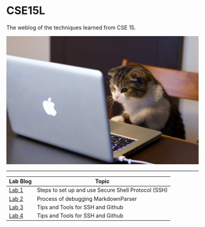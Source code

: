 # CSE15L

The weblog of the techniques learned from CSE 15.

![cover pic](images/main_page/cat_cover_page.jpeg)

----

| Lab Blog                                              | Topic                                               |
| ----------------------------------------------------- | --------------------------------------------------- |
| [Lab 1](https://adironene.github.io/CSE15l/lab1.html) | Steps to set up and use Secure Shell Protocol (SSH) |
| [Lab 2](https://adironene.github.io/CSE15l/lab2.html) | Process of debugging MarkdownParser                 |
| [Lab 3](https://adironene.github.io/CSE15l/lab3.html) | Tips and Tools for SSH and Github                   |
| [Lab 4](https://adironene.github.io/CSE15l/lab4.html) | Tips and Tools for SSH and Github                   |